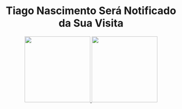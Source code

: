 <h1 align="center">
  Tiago Nascimento Será Notificado da Sua Visita
</h1>

<div align="center">
  <a href="https://github.com/TheNascimento">
  <img height="180em" src="https://github-readme-stats.vercel.app/api?username=thenascimento&show_icons=true&theme=chartreuse-dark&include_all_commits=true&count_private=true"/>
  <img height="180em" src="https://github-readme-stats.vercel.app/api/top-langs/?username=thenascimento&layout=compact&langs_count=7&theme=chartreuse-dark"/>
</div>
